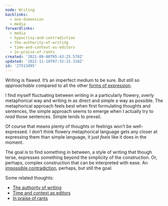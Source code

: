 ```yaml
---
node: Writing
backlinks:
  - one-dimension
  - media
forwardlinks:
  - media
  - hypocrisy-and-contradiction
  - the-authority-of-writing
  - time-and-context-as-editors
  - in-praise-of-rants
created: '2021-09-08T05:43:25.578Z'
updated: '2021-11-10T07:32:15.310Z'
id: '27513495'
---
```


Writing is flawed. It’s an imperfect medium to be sure. But still so _approachable_ compared to all the other [forms of expression](media.md).

I find myself fluctuating between writing in a particularly flowery, overly metaphorical way and writing in as direct and simple a way as possible. The metaphorical approach feels best when first formulating thoughts and sentences, the simple approach seems to emerge when I actually try to _read_ those sentences. Simple tends to prevail.

Of course that means plenty of thoughts or feelings won’t be well-expressed. I don’t think flowery metaphorical language gets any closer at expressing them than simple language, it just _feels_ like it does in the moment.

The goal is to find something in between, a style of writing that though terse, expresses something beyond the simplicity of the construction. Or, perhaps, complex construction that can be interpreted with ease. An [impossible contradiction](hypocrisy-and-contradiction.md), perhaps, but still the goal.

Some related thoughts: 

- [The authority of writing](the-authority-of-writing.md)
- [Time and context as editors](time-and-context-as-editors.md)
- [In praise of rants](in-praise-of-rants.md)
